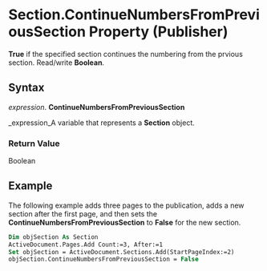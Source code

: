 
# Section.ContinueNumbersFromPreviousSection Property (Publisher)

 **True** if the specified section continues the numbering from the prvious section. Read/write **Boolean**.


## Syntax

 _expression_. **ContinueNumbersFromPreviousSection**

 _expression_A variable that represents a  **Section** object.


### Return Value

Boolean


## Example

The following example adds three pages to the publication, adds a new section after the first page, and then sets the  **ContinueNumbersFromPreviousSection** to **False** for the new section.


```vb
Dim objSection As Section 
ActiveDocument.Pages.Add Count:=3, After:=1 
Set objSection = ActiveDocument.Sections.Add(StartPageIndex:=2) 
objSection.ContinueNumbersFromPreviousSection = False 
 
 

```


